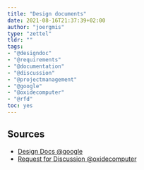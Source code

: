 ```yaml
---
title: "Design documents"
date: 2021-08-16T21:37:39+02:00
author: "joergmis"
type: "zettel"
tldr: ""
tags:
- "@designdoc"
- "@requirements"
- "@documentation"
- "@discussion"
- "@projectmanagement"
- "@google"
- "@oxidecomputer"
- "@rfd"
toc: yes
---
```


## Sources

- [Design Docs @google](https://www.industrialempathy.com/posts/design-docs-at-google/)
- [Request for Discussion @oxidecomputer](https://oxide.computer/blog/rfd-1-requests-for-discussion)


